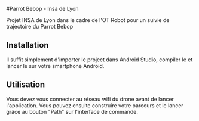 #Parrot Bebop - Insa de Lyon

Projet INSA de Lyon dans le cadre de l'OT Robot pour un suivie de trajectoire du Parrot Bebop

## Installation

Il suffit simplement d'importer le project dans Android Studio, compiler le et lancer le sur votre smartphone Android.

## Utilisation

Vous devez vous connecter au réseau wifi du drone avant de lancer l'application. 
Vous pouvez ensuite construire votre parcours et le lancer grâce au bouton "Path" sur l'interface de commande.
